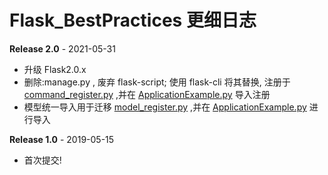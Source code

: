 # Flask_BestPractices 更细日志

**Release 2.0** - 2021-05-31

- 升级 Flask2.0.x
- 删除:manage.py , 废弃 flask-script; 使用 flask-cli 将其替换, 注册于 [command_register.py](./ExtendRegister/command_register.py) ,并在 [ApplicationExample.py](ApplicationExample.py) 导入注册
- 模型统一导入用于迁移 [model_register.py](./ExtendRegister/model_register.py) ,并在 [ApplicationExample.py](ApplicationExample.py) 进行导入

**Release 1.0** - 2019-05-15

- 首次提交!
